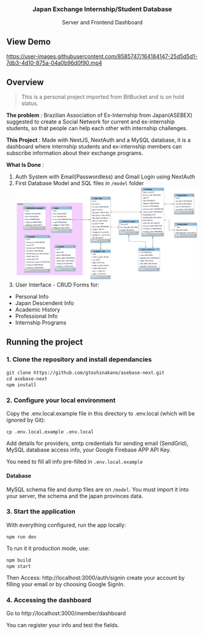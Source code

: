 <p align="center">
   <h3 align="center">Japan Exchange Internship/Student Database</h3>
   <p align="center">
   Server and Frontend Dashboard
   </p>
</p>

## View Demo

https://user-images.githubusercontent.com/8585747/164184147-25d5d5d1-7db3-4d10-875a-04a0b96d0f90.mp4

## Overview

>This is a personal project imported from BitBucket and is on hold status.

**The problem** : Brazilian Association of Ex-Internship from Japan(ASEBEX) suggested to create a Social Network for current and ex-internship students, so that people can help each other with internship challenges.

**This Project** : Made with NextJS, NextAuth and a MySQL database, it is a dashboard where internship students and ex-internship members can subscribe information about their exchange programs.

**What Is Done** :
1. Auth System with Email(Passwordless) and Gmail Login using NextAuth
2. First Database Model and SQL files in ```/model``` folder
![Alt text](/model/v0.1%20-%20Conceptual%20Model.png "Optional Title")
3. User Interface - CRUD Forms for:
- Personal Info
- Japan Descendent Info
- Academic History
- Professional Info
- Internship Programs

## Running the project

### 1. Clone the repository and install dependancies

```
git clone https://github.com/gtoshinakano/asebase-next.git
cd asebase-next
npm install
```

### 2. Configure your local environment

Copy the .env.local.example file in this directory to .env.local (which will be ignored by Git):

```
cp .env.local.example .env.local
```

Add details for providers, smtp credentials for sending email (SendGrid), MySQL database access info, your Google Firebase APP API Key.

You need to fill all info pre-filled in ```.env.local.example``` 

#### Database

MySQL schema file and dump files are on ```/model```. You must import it into your server, the schema and the japan provinces data.

### 3. Start the application

With everything configured, run the app locally:

```
npm run dev
```

To run it it production mode, use:

```
npm build
npm start
```

Then Access: http://localhost:3000/auth/signin create your account by filling your email or by choosing Google SignIn.

### 4. Accessing the dashboard

Go to http://localhost:3000/member/dashboard

You can register your info and test the fields.


